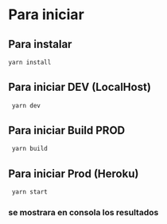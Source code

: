 # Para iniciar

## Para instalar

```bash
yarn install
```

## Para iniciar DEV (LocalHost)

```bash
 yarn dev
```

## Para iniciar Build PROD

```bash
 yarn build
```

## Para iniciar Prod (Heroku)

```bash
 yarn start
```

### se mostrara en consola los resultados
